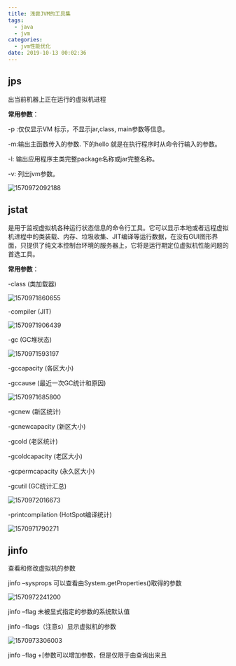 ```yaml
---
title: 浅尝JVM的工具集
tags:
  - java
  - jvm
categories:
  - jvm性能优化
date: 2019-10-13 00:02:36
---
```


## jps

出当前机器上正在运行的虚拟机进程

**常用参数**：

-p  :仅仅显示VM 标示，不显示jar,class, main参数等信息。

-m:输出主函数传入的参数. 下的hello 就是在执行程序时从命令行输入的参数。

-l: 输出应用程序主类完整package名称或jar完整名称。

-v: 列出jvm参数。

![1570972092188](C:%5CUsers%5CLuoXin%5CWebstormProjects%5Cakatouxin.github.io%5Csource%5C_posts%5C%E6%B5%85%E5%B0%9DJVM%E7%9A%84%E5%B7%A5%E5%85%B7%E9%9B%86%5Cjps-v.png)

## jstat

是用于监视虚拟机各种运行状态信息的命令行工具。它可以显示本地或者远程虚拟机进程中的类装载、内存、垃圾收集、JIT编译等运行数据，在没有GUI图形界面，只提供了纯文本控制台环境的服务器上，它将是运行期定位虚拟机性能问题的首选工具。

**常用参数**：

-class (类加载器) 

![1570971860655](C:%5CUsers%5CLuoXin%5CWebstormProjects%5Cakatouxin.github.io%5Csource%5C_posts%5C%E6%B5%85%E5%B0%9DJVM%E7%9A%84%E5%B7%A5%E5%85%B7%E9%9B%86%5Cjstat-class.png)

-compiler (JIT) 

![1570971906439](C:%5CUsers%5CLuoXin%5CWebstormProjects%5Cakatouxin.github.io%5Csource%5C_posts%5C%E6%B5%85%E5%B0%9DJVM%E7%9A%84%E5%B7%A5%E5%85%B7%E9%9B%86%5Cjstat-compiler.png)

-gc (GC堆状态) 

![1570971593197](C:%5CUsers%5CLuoXin%5CWebstormProjects%5Cakatouxin.github.io%5Csource%5C_posts%5C%E6%B5%85%E5%B0%9DJVM%E7%9A%84%E5%B7%A5%E5%85%B7%E9%9B%86%5Cjstat-gc.png)

-gccapacity (各区大小) 

-gccause (最近一次GC统计和原因) 

![1570971685800](C:%5CUsers%5CLuoXin%5CWebstormProjects%5Cakatouxin.github.io%5Csource%5C_posts%5C%E6%B5%85%E5%B0%9DJVM%E7%9A%84%E5%B7%A5%E5%85%B7%E9%9B%86%5Cjstat-gccause.png)

-gcnew (新区统计)

-gcnewcapacity (新区大小)

-gcold (老区统计)

-gcoldcapacity (老区大小)

-gcpermcapacity (永久区大小)

-gcutil (GC统计汇总)

![1570972016673](C:%5CUsers%5CLuoXin%5CWebstormProjects%5Cakatouxin.github.io%5Csource%5C_posts%5C%E6%B5%85%E5%B0%9DJVM%E7%9A%84%E5%B7%A5%E5%85%B7%E9%9B%86%5Cjstat-gcutil.png)

-printcompilation (HotSpot编译统计)

![1570971790271](C:%5CUsers%5CLuoXin%5CWebstormProjects%5Cakatouxin.github.io%5Csource%5C_posts%5C%E6%B5%85%E5%B0%9DJVM%E7%9A%84%E5%B7%A5%E5%85%B7%E9%9B%86%5Cjstat-printcomplition.png)

## jinfo 

查看和修改虚拟机的参数

jinfo –sysprops 可以查看由System.getProperties()取得的参数

![1570972241200](C:%5CUsers%5CLuoXin%5CWebstormProjects%5Cakatouxin.github.io%5Csource%5C_posts%5C%E6%B5%85%E5%B0%9DJVM%E7%9A%84%E5%B7%A5%E5%85%B7%E9%9B%86%5Cjinfo-sysprops.png)

jinfo –flag 未被显式指定的参数的系统默认值

jinfo –flags（注意s）显示虚拟机的参数

![1570973306003](C:%5CUsers%5CLuoXin%5CWebstormProjects%5Cakatouxin.github.io%5Csource%5C_posts%5C%E6%B5%85%E5%B0%9DJVM%E7%9A%84%E5%B7%A5%E5%85%B7%E9%9B%86%5Cjinfo-flags.png)

jinfo –flag +[参数可以增加参数，但是仅限于由查询出来且